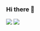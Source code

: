 ### Hi there 👋

![](https://github-readme-stats.vercel.app/api?username=santaspeen&theme=dark&show_icons=true)
![](https://github-readme-stats.vercel.app/api/top-langs/?username=santaspeen&theme=dark&langs_count=10&layout=compact&hide_border=true)


<!--
**SantaSpeen/SantaSpeen** is a ✨ _special_ ✨ repository because its `README.md` (this file) appears on your GitHub profile.

Here are some ideas to get you started:

- 🔭 I’m currently working on ...
- 🌱 I’m currently learning ...
- 👯 I’m looking to collaborate on ...
- 🤔 I’m looking for help with ...
- 💬 Ask me about ...
- 📫 How to reach me: ...
- 😄 Pronouns: ...
- ⚡ Fun fact: ...
-->
